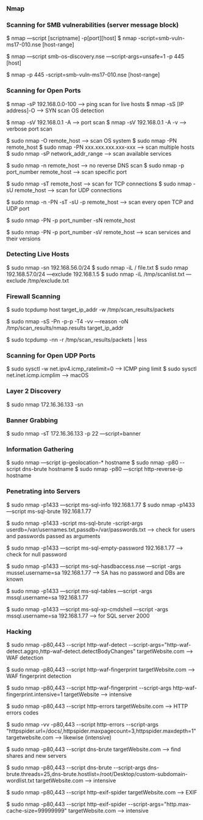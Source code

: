 ### Nmap

### Scanning for SMB vulnerabilities (server message block)

$ nmap —script [scriptname] -p[port][host]
$ nmap -script=smb-vuln-ms17-010.nse [host-range]

$ nmap —script smb-os-discovery.nse —script-args=unsafe=1 -p 445 [host]

$ nmap -p 445 -script=smb-vuln-ms17-010.nse [host-range]

### Scanning for Open Ports

$ nmap -sP 192.168.0.0-100 —> ping scan for live hosts
$ nmap -sS [IP address]-O —> SYN scan OS detection

$ nmap -sV 192.168.0.1 -A —> port scan
$ nmap -sV 192.168.0.1 -A -v —> verbose port scan

$ sudo nmap -O remote_host —> scan OS system
$ sudo nmap -PN remote_host
$ sudo nmap -PN xxx.xxx.xxx.xxx-xxx —> scan multiple hosts
$ sudo nmap -sP network_addr_range —> scan available services

$ sudo nmap -n remote_host —> no reverse DNS scan
$ sudo nmap -p port_number remote_host —> scan specific port

$ sudo nmap -sT remote_host —> scan for TCP connections
$ sudo nmap -sU remote_host —> scan for UDP connections

$ sudo nmap -n -PN -sT -sU -p remote_host —> scan every open TCP and UDP port

$ sudo nmap -PN -p port_number -sN remote_host

$ sudo nmap -PN -p port_number -sV remote_host —> scan services and their versions

### Detecting Live Hosts 

$ sudo nmap -sn 192.168.56.0/24 
$ sudo nmap -iL / file.txt
$ sudo nmap 192.168.57.0/24 —exclude 192.168.1.5
$ sudo nmap -iL /tmp/scanlist.txt —exclude /tmp/exclude.txt

### Firewall Scanning 

$ sudo tcpdump host target_ip_addr -w /tmp/scan_results/packets

$ sudo nmap -sS -Pn -p-p -T4 -vv —reason -oN /tmp/scan_results/nmap.results target_ip_addr

$ sudo tcpdump -nn -r /tmp/scan_results/packets | less 

### Scanning for Open UDP Ports 

$ sudo sysctl -w net.ipv4.icmp_ratelimit=0  —> ICMP ping limit 
$ sudo sysctl net.inet.icmp.icmplim —> macOS 

### Layer 2 Discovery 

$ sudo nmap 172.16.36.133 -sn

### Banner Grabbing

$ sudo nmap -sT 172.16.36.133 -p 22 —script=banner

### Information Gathering 

$ sudo nmap —script ip-geolocation-* hostname
$ sudo nmap -p80 --script dns-brute hostname
$ sudo nmap -p80 —script http-reverse-ip hostname

### Penetrating into Servers 

$ sudo nmap -p1433 —script ms-sql-info 192.168.1.77
$ sudo nmap -p1433 —script ms-sql-brute 192.168.1.77

$ sudo nmap -p1433 -script ms-sql-brute -script-args userdb=/var/usernames.txt,passdb=/var/passwords.txt —> check for users and passwords passed as arguments 

$ sudo nmap -p1433 —script ms-sql-empty-password 192.168.1.77 —> check for null password 

$ sudo nmap -p1433 —script ms-sql-hasdbaccess.nse —script -args mussel.username=sa 192.168.1.77 —> SA has no password and DBs are known 

$ sudo nmap -p1433 —script ms-sql-tables —script -args mssql.username=sa 192.168.1.77

$ sudo nmap -p1433 —script ms-sql-xp-cmdshell —script -args mssql.username=sa 192.168.1.77 —> for SQL server 2000 

### Hacking 

$ sudo nmap -p80,443 --script http-waf-detect --script-args="http-waf-detect.aggro,http-waf-detect.detectBodyChanges" targetWebsite.com —> WAF detection 

$ sudo nmap -p80,443 --script http-waf-fingerprint targetWebsite.com —> WAF fingerprint detection 

$ sudo nmap -p80,443 --script http-waf-fingerprint --script-args http-waf-fingerprint.intensive=1 targetWebsite —> intensive 

$ sudo nmap -p80,443 --script http-errors targetWebsite.com —> HTTP errors codes 

$ sudo nmap -vv -p80,443 --script http-errors --script-args "httpspider.url=/docs/,httpspider.maxpagecount=3,httpspider.maxdepth=1" targetwebsite.com —> likewise (intensive)

$ sudo nmap -p80,443 --script dns-brute targetWebsite.com —> find shares and new servers 

$ sudo nmap -p80,443 --script dns-brute --script-args dns-brute.threads=25,dns-brute.hostlist=/root/Desktop/custom-subdomain-wordlist.txt targetWebsite.com —> intensive 

$ sudo nmap -p80,443 --script http-exif-spider targetWebsite.com —> EXIF 

$ sudo nmap -p80,443 --script http-exif-spider --script-args="http.max-cache-size=99999999" targetWebsite.com —> intensive 